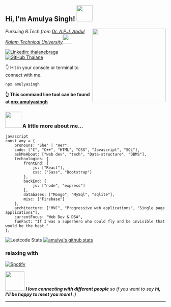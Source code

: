 <h2> Hi, I'm Amulya Singh! <img src="https://media.giphy.com/media/mGcNjsfWAjY5AEZNw6/giphy.gif" width="50"></h2>
<img align='right' src="https://media.giphy.com/media/ieyl9zmCjO4b4t6qoY/giphy.gif" width="230">
<p><em>Pursuing B.Tech from <a href="https://aktu.ac.in/">Dr. A.P.J. Abdul Kalam Technical University</a><img src="https://media.giphy.com/media/fYSnHlufseco8Fh93Z/giphy.gif" width="30"> 
</em></p>


[![Linkedin: thaianebraga](https://img.shields.io/badge/-amulya-blue?style=flat-square&logo=Linkedin&logoColor=white&link=https://www.linkedin.com/in/amulya-singh12/)](https://www.linkedin.com/in/amulya-singh12/)
[![GitHub Thaiane](https://img.shields.io/github/followers/amulya-singh?label=follow&style=social)](https://github.com/amulya-singh)


👇 Hit in your console or terminal to connect with me.

```bash
npx amulyasingh
```
**👆 This command line tool can be found at [npx amulyasingh](https://github.com/amulya-singh/npx-card)**


### <img src="https://media.giphy.com/media/VgCDAzcKvsR6OM0uWg/giphy.gif" width="50"> A little more about me...  
```
javascript
const amy = {
    pronouns: "She" | "Her",
    code: ["C", "C++", "HTML", "CSS", "Javascript", "SQL"],
    askMeAbout: ["web dev", "tech", "Data-structure", "DBMS"],
    technologies: {
        frontEnd: {
            js: ["React"],
            css: ["Sass", "Bootstrap"]
        },
        backEnd: {
            js: ["node", "express"]
        },
        databases: ["Mongo", "MySql", "sqlite"],
        misc: ["Firebase"]
    },
    architecture: ["MVC", "Progressive web applications", "Single page applications"],
    currentFocus: "Web Dev & DSA",
    funFact: "If I was a superhero who could fly and be invisible that would be the best."
};
```

![Leetcode Stats](https://leetcode.card.workers.dev/?username=user7751F&theme=unicorn)
[![amulya's github stats](https://github-readme-stats.vercel.app/api?username=amulya-singh)](https://github.com/amulya-singh)

### relaxing with
[![Spotify](https://spotify-live.vercel.app/api/spotify)](https://open.spotify.com/user/31sge3i6xgo2iepb7xigqwu7qgou?si=lgKg8T8PTdymhmRXJXip4w)

<img src="https://media.giphy.com/media/LnQjpWaON8nhr21vNW/giphy.gif" width="60"> <em><b>I love connecting with different people</b> so if you want to say <b>hi, I'll be happy to meet you more!</b> :)</em>

---
